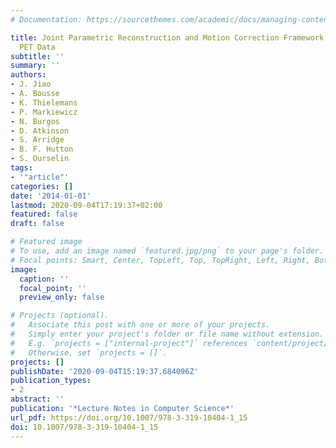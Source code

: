 ```yaml
---
# Documentation: https://sourcethemes.com/academic/docs/managing-content/

title: Joint Parametric Reconstruction and Motion Correction Framework for Dynamic
  PET Data
subtitle: ''
summary: ''
authors:
- J. Jiao
- A. Bousse
- K. Thielemans
- P. Markiewicz
- N. Burgos
- D. Atkinson
- S. Arridge
- B. F. Hutton
- S. Ourselin
tags:
- '"article"'
categories: []
date: '2014-01-01'
lastmod: 2020-09-04T17:19:37+02:00
featured: false
draft: false

# Featured image
# To use, add an image named `featured.jpg/png` to your page's folder.
# Focal points: Smart, Center, TopLeft, Top, TopRight, Left, Right, BottomLeft, Bottom, BottomRight.
image:
  caption: ''
  focal_point: ''
  preview_only: false

# Projects (optional).
#   Associate this post with one or more of your projects.
#   Simply enter your project's folder or file name without extension.
#   E.g. `projects = ["internal-project"]` references `content/project/deep-learning/index.md`.
#   Otherwise, set `projects = []`.
projects: []
publishDate: '2020-09-04T15:19:37.684096Z'
publication_types:
- 2
abstract: ''
publication: '*Lecture Notes in Computer Science*'
url_pdf: https://doi.org/10.1007/978-3-319-10404-1_15
doi: 10.1007/978-3-319-10404-1_15
---
```

